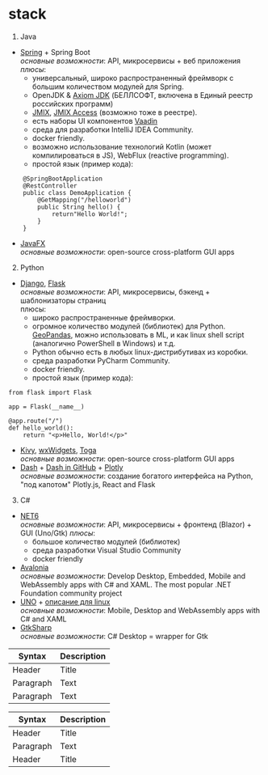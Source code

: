 # stack
1. Java
  - [Spring](https://spring.io) + Spring Boot  
    _основные возможности_: API, микросервисы + веб приложения  
    _плюсы_:
    - универсальный, широко распространенный фреймворк с большим количеством модулей для Spring.
    - OpenJDK & [Axiom JDK](https://axiomjdk.ru/pages/about) (БЕЛЛСОФТ, включена в Единый реестр российских программ)  
    - [JMIX](https://www.jmix.io/framework), [JMIX Access](https://www.jmix.io/ms-access-alternative) (возможно тоже в реестре).
    - есть наборы UI компонентов [Vaadin](https://vaadin.com/docs/latest/components)
    - среда для разработки IntelliJ IDEA Community.
    - docker friendly.
    - возможно использование технологий Kotlin (может компилироваться в JS), WebFlux (reactive programming).
    - простой язык (пример кода):
```
    @SpringBootApplication  
    @RestController  
    public class DemoApplication {  
        @GetMapping("/helloworld")  
        public String hello() {  
            return"Hello World!";  
        }  
    }  
```

  - [JavaFX](https://openjfx.io)  
    _основные возможности_: open-source cross-platform GUI apps
    
2. Python
  - [Django](https://www.djangoproject.com), [Flask](https://flask.palletsprojects.com/en/2.3.x)  
    _основные возможности_: API, микросервисы, бэкенд + шаблонизаторы страниц  
    плюсы:
    - широко распространенные фреймворки.
    - огромное количество модулей (библиотек) для Python. [GeoPandas](https://geopandas.org/en/stable/docs/user_guide/mapping.html), можно использовать в ML, и как linux shell script (аналогично PowerShell в Windows) и т.д.
    - Python обычно есть в любых linux-дистрибутивах из коробки.
    - среда разработки PyCharm Community.
    - docker friendly.
    - простой язык (пример кода):
```
from flask import Flask  

app = Flask(__name__)  

@app.route("/")  
def hello_world():  
    return "<p>Hello, World!</p>"  
```
  - [Kivy](https://github.com/kivy/kivy), [wxWidgets](https://github.com/wxWidgets/wxWidgets), [Toga](https://github.com/beeware/toga)  
    _основные возможности_: open-source cross-platform GUI apps
  - [Dash](https://dash.plotly.com/dash-core-components) + [Dash in GitHub](https://github.com/plotly/dash) + [Plotly](https://plotly.com/python/maps)  
    _основные возможности_: создание богатого интерфейса на Python, "под капотом" Plotly.js, React and Flask

3. C#
  - [NET6]()  
    _основные возможности_: API, микросервисы + фронтенд (Blazor) + GUI (Uno/Gtk) 
    _плюсы_:
    - большое количество модулей (библиотек)
    - среда разработки Visual Studio Community
    - docker friendly
  - [Avalonia](https://github.com/AvaloniaUI/Avalonia/)  
    _основные возможности_: Develop Desktop, Embedded, Mobile and WebAssembly apps with C# and XAML. The most popular .NET Foundation community project
  - [UNO](https://github.com/unoplatform/uno) + [описание для linux](https://platform.uno/uno-platform-for-linux)  
    _основные возможности_: Mobile, Desktop and WebAssembly apps with C# and XAML 
  - [GtkSharp](https://github.com/GtkSharp/GtkSharp)  
    _основные возможности_: C# Desktop = wrapper for Gtk 

| Syntax      | Description |
| ----------- | ----------- |
| Header      | Title       |
| Paragraph   | Text        |
| Paragraph   | Text        |

| Syntax | Description |
| --- | ----------- |
| Header | Title |
| Paragraph | Text |
| Header | Title |
